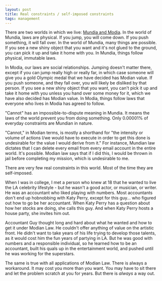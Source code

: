 ```yaml
---
layout: post
title: Real constraints / self-imposed constraints
tags: management
---
```

There are two worlds in which we live: [Mundia and Modia](http://www.rishon-rishon.com/archives/351860.html). In the world of Mundia, laws are physical. If you jump, you will come down. If you push something, it will fall over. In the world of Mundia, many things are possible. If you see a new shiny object that you want and it's not glued to the ground, you can pick it up and take it home with you. In Mundia, things follow physical, immutable laws. 

In Modia, our laws are social relationships. Jumping doesn't matter there, except if you can jump really high or really far, in which case someone will give you a gold Olympic medal that we have decided has Modian value. If you push someone, and they fall over, you will likely be disliked by that person. If you see a new shiny object that you want, you can't pick it up and take it home with you unless you hand over some money for it, which we have also decided has Modian value. In Modia, things follow laws that everyone who lives in Modia has agreed to follow. 

"Cannot" has an impossible-to-dispute meaning in Mundia. It means the laws of the world prevent you from doing something. Only 0.00001% of everyday constraints are Mundian in nature.

"Cannot," in Modian terms, is mostly a shorthand for "the intensity or volume of actions I/we would have to execute in order to get this done is undesirable for the value I would derive from it." For instance, Mundian law dictates that I can delete every email from every email account in the entire world. It's possible. Modian law says that if I did this, I would be thrown in jail before completing my mission, which is undesirable to me.

There are very few real constraints in this world. Most of the time they are self-imposed.

When I was in college, I met a person who knew at 18 that he wanted to live the LA celebrity lifestyle - but he wasn't a good actor, or musician, or writer. He was an accountant who liked playing with numbers. Most accountants don't end up hobnobbing with Katy Perry, except for this guy... who figured out how to go be her accountant. When Katy Perry has a question about how her stocks are doing, she calls this guy. And when Katy Perry hosts a house party, she invites him out. 

Accountant Guy thought long and hard about what he wanted and how to get it under Modian Law. He couldn't offer anything of value on the artistic front. He didn't want to take years of his life trying to develop those talents, as it would cost him the fun years of partying in LA. But he was good with numbers and a responsible individual, so he learned how to be an accountant, built his quals up in the entertainment world, and pushed until he was working for the superstars. 

The same is true with all applications of Modian Law. There is always a workaround. It may cost you more than you want. You may have to sit there and let the problem scratch at you for years. But there is _always_ a way out. 
